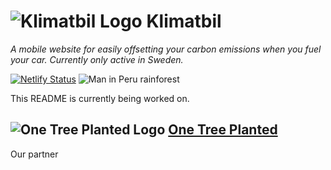 # ![Klimatbil Logo](https://i.imgur.com/LyuNjIH.png) Klimatbil
*A mobile website for easily offsetting your carbon emissions when you fuel your car. Currently only active in Sweden.*

[![Netlify Status](https://api.netlify.com/api/v1/badges/fbdb56b6-59e7-445e-8fad-1f9932cdac23/deploy-status)](https://app.netlify.com/sites/klimatbil/deploys)
![Man in Peru rainforest](https://i.imgur.com/JvOFFmH.png)

This README is currently being worked on.

## ![One Tree Planted Logo](https://i.imgur.com/K0kEPBI.png) [One Tree Planted](https://onetreeplanted.org/pages/about-us)
Our partner
